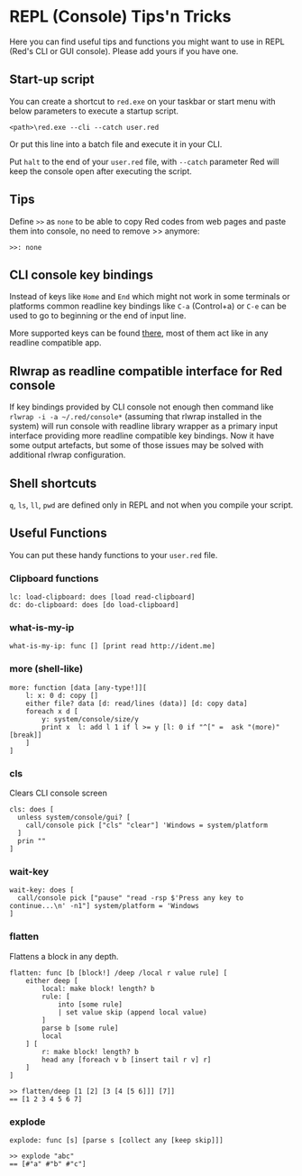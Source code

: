 # REPL (Console) Tips'n Tricks

Here you can find useful tips and functions you might want to use in REPL (Red's CLI or GUI console). Please add yours if you have one.

## Start-up script

You can create a shortcut to `red.exe` on your taskbar or start menu with below parameters to execute a startup script.

`<path>\red.exe --cli --catch user.red`

Or put this line into a batch file and execute it in your CLI.

Put `halt` to the end of your `user.red` file, with `--catch` parameter Red will keep the console open after executing the script.

## Tips

Define `>>` as `none` to be able to copy Red codes from web pages and paste them into console, no need to remove >> anymore:

`>>: none`

## CLI console key bindings

Instead of keys like `Home` and `End` which might not work in some terminals or platforms common readline key bindings like `C-a` (Control+a) or `C-e` can be used to go to beginning or the end of input line.

More supported keys can be found [there](https://github.com/red/red/blob/master/environment/console/CLI/input.red#L45), most of them act like in any readline compatible app.

## Rlwrap as readline compatible interface for Red console

If key bindings provided by CLI console not enough then command like `rlwrap -i -a ~/.red/console*` (assuming that rlwrap installed in the system) will run console with readline library wrapper as a primary input interface providing more readline compatible key bindings. Now it have some output artefacts, but some of those issues may be solved with additional rlwrap configuration.

## Shell shortcuts

`q`, `ls`, `ll`, `pwd` are defined only in REPL and not when you compile your script.

## Useful Functions

You can put these handy functions to your `user.red` file.

### Clipboard functions

```
lc: load-clipboard: does [load read-clipboard]
dc: do-clipboard: does [do load-clipboard]
```

### what-is-my-ip

`what-is-my-ip: func [] [print read http://ident.me]`

### more (shell-like)

```
more: function [data [any-type!]][
	l: x: 0 d: copy []
	either file? data [d: read/lines (data)] [d: copy data]
	foreach x d [
		y: system/console/size/y
		print x  l: add l 1 if l >= y [l: 0 if "^[" =  ask "(more)" [break]]
	]
]
```

### cls

Clears CLI console screen

```
cls: does [
  unless system/console/gui? [
    call/console pick ["cls" "clear"] 'Windows = system/platform
  ]
  prin ""
]
```

### wait-key

```
wait-key: does [
  call/console pick ["pause" "read -rsp $'Press any key to continue...\n' -n1"] system/platform = 'Windows
]
```

### flatten

Flattens a block in any depth.

```
flatten: func [b [block!] /deep /local r value rule] [
    either deep [
        local: make block! length? b 
        rule: [
            into [some rule] 
            | set value skip (append local value)
        ] 
        parse b [some rule] 
        local
    ] [
        r: make block! length? b 
        head any [foreach v b [insert tail r v] r]
    ]
] 
```

```
>> flatten/deep [1 [2] [3 [4 [5 6]]] [7]]
== [1 2 3 4 5 6 7]
```

### explode

`explode: func [s] [parse s [collect any [keep skip]]]`

```
>> explode "abc"
== [#"a" #"b" #"c"]
```
